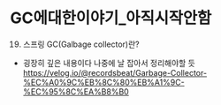 # GC에대한이야기_아직시작안함

19. 스프링 GC(Galbage collector)란?
- 굉장히 깊은 내용이다 나중에 날 잡아서 정리해야할 듯
https://velog.io/@recordsbeat/Garbage-Collector-%EC%A0%9C%EB%8C%80%EB%A1%9C-%EC%95%8C%EA%B8%B0